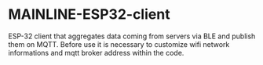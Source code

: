 # MAINLINE-ESP32-client
ESP-32 client that aggregates data coming from servers via BLE and publish them on MQTT.
Before use it is necessary to customize wifi network informations and mqtt broker address within the code.
